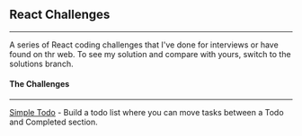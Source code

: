 ## React Challenges
---

A series of React coding challenges that I've done for interviews or have found on thr web. To see my solution and compare with yours, switch to the solutions branch.

#### The Challenges
---

<p>
<a href="https://github.com/jfinley6/react-challenges/tree/main/simple-todo" target="_blank" >Simple Todo</a> - Build a todo list where you can move tasks between a Todo and Completed section.
</p>
